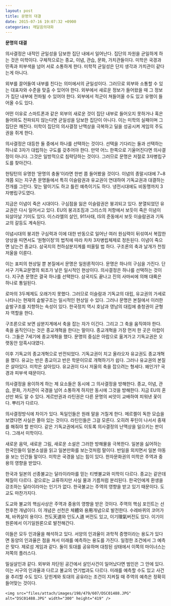 ```yaml
---
layout: post
title: 문명의 대결
date: 2015-07-16 19:07:32 +0900
categories: 깨달음의대화
---
```

**문명의 대결** 

  


의사결정은 내적인 균일성을 담보한 집단 내에서 일어난다. 집단의 자원을 균일하게 하는 것은 미학이다. 구체적으로는 종교, 이념, 관습, 문화, 가치관들이다. 미학은 국경과 민족과 피부색을 넘어 서로 소통하게 한다. 미학적 균일성은 단지 생각과 가치관이 같다는게 아니다. 

  


외부를 끌어들여 내부를 친다는 의미에서의 균일성이다. 그러므로 외부와 소통할 수 있는 대표자와 수준을 맞출 수 있어야 한다. 외부에서 새로운 정보가 들어왔을 때 그 정보가 집단 내부에 전파될 수 있어야 한다. 외부에서 적군이 쳐들어올 수도 있고 유행이 들어올 수도 있다. 

  


어떤 이유로 스마트폰과 같은 외부의 새로운 것이 집단 내부로 들어오지 못하거나 혹은 들어와도 전파되지 않는다면 균일성을 담보한 집단이 아니다. 이는 미학의 실패이며 그 집단은 깨진다. 미학이 집단의 의사결정 난맥상을 극복하고 딜을 성공시켜 게임의 주도권을 쥐게 한다.

  


의사결정은 대등한 둘 중에서 하나를 선택하는 것이다. 선택을 기다리는 둘과 선택하는 하나로 3자가 대립하는 구도를 갖추어야 한다. 만약 어느 한쪽으로 기울어진다면 의사결정이 아니다. 그것은 일방적으로 침략당하는 것이다. 그러므로 문명은 저절로 3자병립구도를 찾아간다. 

  


헌팅턴의 유명한 ‘문명의 충돌’이라면 한번 쯤 들어봤을 것이다. 이념의 종말시대에 7~8개쯤 되는 지구촌 문명들에서 특히 이슬람권과 유교권이 연대하여 기독교권과 대결하는 전개를 그린다. 맞는 말이기도 하고 틀린 예측이기도 하다. 냉전시대에도 비동맹까지 3자병립구도였다. 

  


지금은 이념이 죽은 시대이다. 구심점을 잃은 이슬람권은 붕괴되고 있다. 분열되었던 유교권은 다시 일어서고 있다. EU의 붕괴조짐과 그리스의 저항에서 보듯이 죽은 이념이 되살아날 기미도 있다. 이스라엘의 살인, 911사태, IS의 준동에서 보듯 이슬람권과 기독교의 갈등도 계속된다. 

  


이념시대의 붕괴한 구심력과 이에 대한 반동으로 일어난 여러 원심력이 뒤섞여서 복잡한 양상을 띠면서도 ‘원형이정’의 법칙에 따라 차차 3자병립체제로 정돈된다. 이념이 죽으면 남는건 종교다. 삼국지의 천하삼분지계를 떠올릴 법 하다. 구조론의 축과 날개가 천칭저울을 이룬다. 

  


이는 표피의 현상일 뿐 본질에서 문명은 일원론적이다. 문명은 하나의 구심을 가진다. 단 서구 기독교문명의 퇴조가 낳은 일시적인 현상이다. 의사결정은 하나를 선택하는 것이다. 지구촌 문명은 결국 하나를 선택한다. 삼국지도 끝나고 진의 사마씨에 의해 대륙은 하나로 통일된다. 

  


로마의 3두체제도 오래가지 못했다. 그러므로 이슬람과 기독교의 대립, 유교권의 가세로 나타나는 현재의 솥발구조는 일시적인 현상일 수 있다. 그러나 문명은 본질에서 이러한 솥발구조를 지향하는 속성이 있다. 한국정치 역시 호남과 영남의 대립에 충청권이 균형자 역할을 한다. 

  


구조론으로 보면 삼분지계에서 축을 잡는 자가 이긴다. 그리고 그 축을 움직여야 한다. 축을 움직인다는 것은 종교개혁을 한다는 말이다. 종교개혁을 가장 먼저 한 곳은 아랍이다. 그들은 7세기에 종교개혁을 했다. 문명의 중심은 아랍으로 옮겨가고 기독교권은 오랫동안 암흑시대였다. 

  


이후 기독교의 종교개혁으로 반전되었다. 기독교권이 치고 올라오자 유교권도 종교개혁을 했다. 유교는 반은 종교이고 반은 학문이므로 개혁하기가 쉽다. 그러나 유교권의 본질은 살아있다. 미학은 살아있다. 유교권이 다시 저울의 축을 잡으려는 형세다. 왜인가? 국경과 피부색 때문이다.

  


의사결정을 용이하게 하는 제 요소들은 동시에 그 의사결정을 방해한다. 종교, 이념, 관습, 문화, 가치관이 국경을 넘어 소통하게 하지만 동시에 그것을 방해한다. 지금 EU의 혼선만 봐도 알 수 있다. 게르만권과 라틴권은 다른 문명의 씨앗이 교배하여 피워낸 꽃이다. 뿌리가 다르다. 

  


의사결정방식에 차이가 있다. 독일인들은 원래 말을 거칠게 한다. 메르켈이 독한 모습을 보였다면 사실은 쫄아 있는 것이다. 라틴인들은 그걸 모른다. 오히려 푸틴이 나서서 중재를 해줘야 할 판이다. 같은 기독교권에서도 이토록 의사결정의 난맥상을 일으키는 판이다. 그래서 미학이다. 

  


새로운 음악, 새로운 그림, 새로운 소설은 그러한 방해물을 극복한다. 일본을 싫어하는 한국인들이 일본소설을 읽고 일본만화를 보는것처럼 말이다. 반일을 외치면서 일본 야동을 보는 인간들 말이다. 미학은 국경을 넘는 힘이 있다. 한자문화권의 미학은 주역과 중용의 영향을 받았다.

  


한국과 일본의 선종불교는 달라이라마를 믿는 티벳불교와 미학이 다르다. 종교는 같은데 체질이 다르다. 겉으로는 교류하지만 사실 물과 기름처럼 분리된다. 한국인에게 환생을 강조하는 달라이라마는 인기가 없다. 한국불교는 주역의 영향을 받고 있기 때문이다. 도교도 마찬가지다.

  


도교와 불교의 핵심사상은 주역과 중용의 영향을 받은 것이다. 주역의 핵심 포인트는 선천후천 개념이다. 이 개념은 선천은 체體와 용用개념으로 발전한다. 수레바퀴의 코어가 체, 바퀴살이 용이다. 천도天道와 인도人道 버전도 있고, 이기理氣버전도 있다. 이기이원론에서 이기일원론으로 발전해간다.

  


이들은 모두 인과율을 해석하고 있다. 서양의 인과율이 과학적 증명이라는 용도가 있다면 동양의 인과율은 점을 쳐서 미래를 예측하는 용도를 가진다. 일정한 조건에서 그 예측은 맞다. 제로섬 게임과 같다. 둘이 토대를 공유하며 대칭된 상태에서 이쪽의 마이너스는 저쪽의 플러스다.

  


밀실살인과 같다. 외부와 차단된 공간에서 살인사건이 일어났다면 범인은 그 안에 있다. 이는 서구의 인과율과 다르고 불교의 연기법과도 다르다. 미래를 예측할 수도 있고 사건을 추리할 수도 있다. 닫힌계와 토대의 공유라는 조건이 지켜질 때 주역의 예측은 정확히 들어맞는 것이다. 

  



 
    
    <img src="files/attach/images/198/479/607/DSC01488.JPG" alt="DSC01488.JPG" width="300" height="419" />